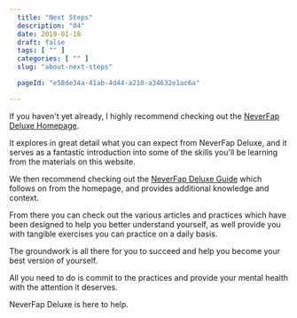 ```yaml
---
  title: "Next Steps"
  description: "04"
  date: 2019-01-18
  draft: false
  tags: [ "" ]
  categories: [ "" ]
  slug: "about-next-steps"

  pageId: "e58de34a-41ab-4d44-a210-a34632e1ac6a"

---
```


If you haven't yet already, I highly recommend checking out the <a class="link" href="https://neverfapdeluxe.com/">NeverFap Deluxe Homepage</a>.

It explores in great detail what you can expect from NeverFap Deluxe, and it serves as a fantastic introduction into some of the skills you'll be learning from the materials on this website.

We then recommend checking out the <a class="link" href="https://neverfapdeluxe.com/guide">NeverFap Deluxe Guide</a> which follows on from the homepage, and provides additional knowledge and context.

From there you can check out the various articles and practices which have been designed to help you better understand yourself, as well provide you with tangible exercises you can practice on a daily basis.

The groundwork is all there for you to succeed and help you become your best version of yourself.

All you need to do is commit to the practices and provide your mental health with the attention it deserves.

NeverFap Deluxe is here to help.
